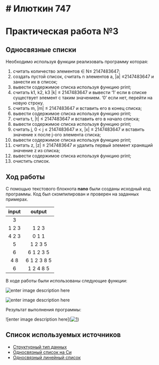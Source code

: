 # # Илюткин 747
# Практическая работа №3

## Односвязные списки
Необходимо используя  функции реализовать программу которая:
1. считать количество элементов ∈ N≤ 2147483647;
2.  создать пустой список, считать n элементов a, |a| ≤2147483647 и занести их в список;
3.  вывести содержимое списка используя функцию print;
4.  считать k1, k2, k3 |k| ≤ 2147483647 и вывести ‘1’ если в списке существует элемент с таким значением. ‘0’ если нет, перейти на новую строку.
5.  считать m, |m| ≤ 2147483647 и вставить его в конец списка;
6.  вывести содержимое списка используя функцию print;
7.  считать t, |t| ≤ 2147483647 и вставить его в начало списка;
8.  вывести содержимое списка используя функцию print;
9.  считать j, 0 < j ≤ 2147483647 и x, |x| ≤ 2147483647 и вставить значение x после j-ого элемента списка;
10. вывести содержимое списка используя функцию print;
11.  считать z, |z| ≤ 2147483647 и удалить первый элемент хранящий значение z из списка;
12. вывести содержимое списка используя функцию print;
13.  очистить список.


## Ход работы
С помощью текстового блокнота **nano** были созданы исходный код программы. Код был скомпилирован и проверен на заданных примерах.


|  input     | output           |
|:----------:|:----------------:|
|3           |                  |
|1 2 3       | 1 2 3            |
|4 2 3       | 0 1 1            |
|5           | 1 2 3 5          |
|6           | 6 1 2 3 5        |
|4 8         | 6 1 2 3 8 5      |
|6           | 1 2 4 8 5        |

В ходе работы были использованы следующие функции:


![enter image description here](https://ibb.co/MV37s1B)



![enter image description here](https://ibb.co/Qc5dv9n)



Результат выполнения программы:


![enter image description here](<a href="https://imgbb.com/"><img src="https://i.ibb.co/RSng0hz/1.png" alt="1" border="0"></a>)

## Список используемых источников

 - [ Структурный тип данных](https://younglinux.info/c/structure)
 - [ Односвязный список на Си](https://codedream.me/2016/10/12/%D0%BE%D0%B4%D0%BD%D0%BE%D1%81%D0%B2%D1%8F%D0%B7%D0%BD%D1%8B%D0%B9-%D1%81%D0%BF%D0%B8%D1%81%D0%BE%D0%BA/)
 - [ Односвязный линейный список](https://prog-cpp.ru/data-ols/)
